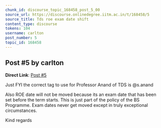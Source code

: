 ```yaml
---
chunk_id: discourse_topic_168458_post_5_00
source_url: https://discourse.onlinedegree.iitm.ac.in/t/168458/5
source_title: Tds roe exam date shift
content_type: discourse
tokens: 104
username: carlton
post_number: 5
topic_id: 168458
---
```


## Post #5 by carlton

**Direct Link**: [Post #5](https://discourse.onlinedegree.iitm.ac.in/t/168458/5)

Just FYI the correct tag to use for Professor Anand of TDS is @s.anand

Also ROE date will not be moved because its an exam date that has been set before the term starts. This is just part of the policy of the BS Programme. Exam dates never get moved except in truly exceptional circumstances.

Kind regards
